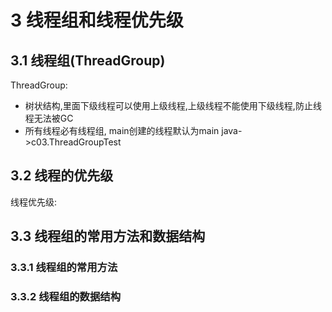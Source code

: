 # 3 线程组和线程优先级
## 3.1 线程组(ThreadGroup)
ThreadGroup:
- 树状结构,里面下级线程可以使用上级线程,上级线程不能使用下级线程,防止线程无法被GC
- 所有线程必有线程组, main创建的线程默认为main
java->c03.ThreadGroupTest
## 3.2 线程的优先级
线程优先级:

## 3.3 线程组的常用方法和数据结构

### 3.3.1 线程组的常用方法
### 3.3.2 线程组的数据结构